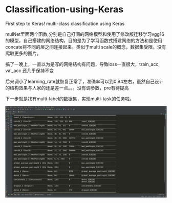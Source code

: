 # Classification-using-Keras
First step to Keras!
multi-class classification using Keras

mulNet里面两个函数,分别是自己打间的网络模型和使用了修改版迁移学习vgg16的模型，自己搭建的网络结构，目的是为了学习函数式搭建网络的方法和是使用concate将不同的层之间连接起来。类似于multi scale的概念，数据集受限。没有爬取更多的图片。

搞了一晚上，一直以为是写的网络结构有问题，导致loss一直很大，train_acc, val_acc 还几乎保持不变

后来调小了learning_rate就恢复正常了，准确率可以到0.94左右，虽然自己设计的结构效果与人家的还是差一点。。。没有调参数，pre有待提高

下一步就是找有multi-label的数据集，实现multi-task的任务啦。

![model.summary()](1.png)



